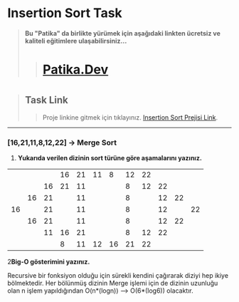 # Insertion Sort Task
>#### Bu "Patika" da birlikte yürümek için aşağıdaki linkten ücretsiz ve kaliteli eğitimlere ulaşabilirsiniz...
> >
>># [Patika.Dev](https://app.patika.dev/referral/fatihtest)
#
>## Task Link
>
>>Proje linkine gitmek için tıklayınız. [Insertion Sort Prejisi Link](https://app.patika.dev/courses/veri-yapilari-ve-algoritmalar/merge-sort-proje).
---
### [16,21,11,8,12,22] -> Merge Sort
1. **Yukarıda verilen dizinin sort türüne göre aşamalarını yazınız.**


|     |     |     |     |     |     |     |     |     |     |     |     | 
|-----|-----|-----|-----|-----|-----|-----|-----|-----|-----|-----|-----|
|     |     |     | 16  | 21  | 11  | 8   | 12  | 22  |     |     |     |
|     |     | 16  | 21  | 11  |     |     | 8   | 12  | 22  |     |     |
|     | 16  | 21  |     | 11  |     |     | 8   |     | 12  | 22  |     |
| 16  |     | 21  |     | 11  |     |     | 8   |     | 12  |     | 22  |
|     | 16  | 21  |     | 11  |     |     | 8   |     | 12  | 22  |     |
|     |     | 11  | 16  | 21  |     |     | 8   | 12  | 22  |     |     |
|     |     |     | 8   | 11  | 12  | 16  | 21  | 22  |     |     |     |

2**Big-O gösterimini yazınız.**

Recursive bir fonksiyon olduğu için sürekli kendini çağırarak diziyi hep ikiye bölmektedir. Her bölünmüş dizinin Merge işlemi için de dizinin uzunluğu olan n işlem yapıldığından O(n*(logn)) --> O(6*(log6)) olacaktır.